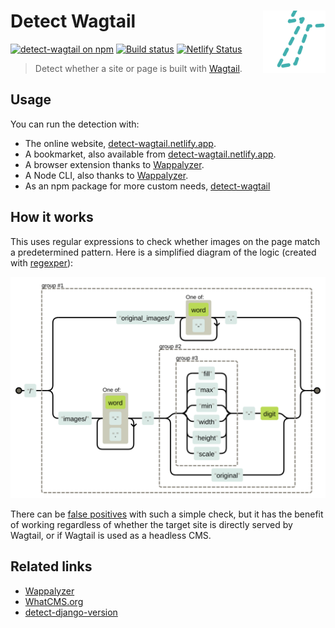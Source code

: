 # Detect Wagtail <img src="https://raw.githubusercontent.com/thibaudcolas/detect-wagtail/main/.github/logo.svg?sanitize=true" width="100" height="100" align="right" alt="">

[![detect-wagtail on npm](https://img.shields.io/npm/v/detect-wagtail.svg)](https://www.npmjs.com/package/detect-wagtail) [![Build status](https://github.com/thibaudcolas/detect-wagtail/workflows/CI/badge.svg)](https://github.com/thibaudcolas/detect-wagtail/actions) [![Netlify Status](https://api.netlify.com/api/v1/badges/2c9ab0a7-0f9f-4e67-83a5-4304bc4ddbd0/deploy-status)](https://app.netlify.com/sites/detect-wagtail/deploys)

> Detect whether a site or page is built with [Wagtail](https://github.com/wagtail/wagtail).

## Usage

You can run the detection with:

- The online website, [detect-wagtail.netlify.app](https://detect-wagtail.netlify.app/).
- A bookmarket, also available from [detect-wagtail.netlify.app](https://detect-wagtail.netlify.app/).
- A browser extension thanks to [Wappalyzer](https://github.com/AliasIO/wappalyzer).
- A Node CLI, also thanks to [Wappalyzer](https://github.com/AliasIO/wappalyzer).
- As an npm package for more custom needs, [detect-wagtail](https://www.npmjs.com/package/detect-wagtail)

## How it works

This uses regular expressions to check whether images on the page match a predetermined pattern. Here is a simplified diagram of the logic (created with [regexper](https://regexper.com/#%5C%2F%28original_images%5C%2F%5B%5Cw-%5D%2B%5C.%7Cimages%5C%2F%5B%5Cw-.%5D%2B%5C.%28%28fill%7Cmax%7Cmin%7Cwidth%7Cheight%7Cscale%29-%5Cd%7Coriginal%29%29)):

[![](https://raw.githubusercontent.com/thibaudcolas/detect-wagtail/main/.github/regexper-diagram.svg?sanitize=true)](https://regexper.com/#%5C%2F%28original_images%5C%2F%5B%5Cw-%5D%2B%5C.%7Cimages%5C%2F%5B%5Cw-.%5D%2B%5C.%28%28fill%7Cmax%7Cmin%7Cwidth%7Cheight%7Cscale%29-%5Cd%7Coriginal%29%29)

There can be [false positives](https://en.wikipedia.org/wiki/Precision_and_recall) with such a simple check, but it has the benefit of working regardless of whether the target site is directly served by Wagtail, or if Wagtail is used as a headless CMS.

## Related links

- [Wappalyzer](https://github.com/AliasIO/wappalyzer)
- [WhatCMS.org](https://whatcms.org/c/Wagtail)
- [detect-django-version](https://github.com/caioariede/detect-django-version)
